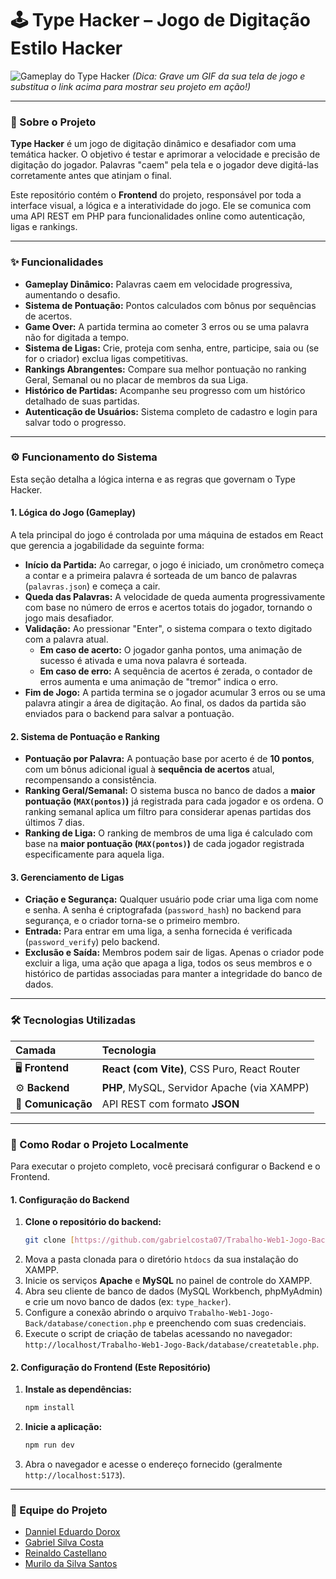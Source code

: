 # 🕹️ Type Hacker – Jogo de Digitação Estilo Hacker

![Gameplay do Type Hacker](https://i.imgur.com/uRHRa9x.gif)
_(Dica: Grave um GIF da sua tela de jogo e substitua o link acima para mostrar seu projeto em ação!)_

---

### 📖 Sobre o Projeto

**Type Hacker** é um jogo de digitação dinâmico e desafiador com uma temática hacker. O objetivo é testar e aprimorar a velocidade e precisão de digitação do jogador. Palavras "caem" pela tela e o jogador deve digitá-las corretamente antes que atinjam o final.

Este repositório contém o **Frontend** do projeto, responsável por toda a interface visual, a lógica e a interatividade do jogo. Ele se comunica com uma API REST em PHP para funcionalidades online como autenticação, ligas e rankings.

---

### ✨ Funcionalidades

- **Gameplay Dinâmico:** Palavras caem em velocidade progressiva, aumentando o desafio.
- **Sistema de Pontuação:** Pontos calculados com bônus por sequências de acertos.
- **Game Over:** A partida termina ao cometer 3 erros ou se uma palavra não for digitada a tempo.
- **Sistema de Ligas:** Crie, proteja com senha, entre, participe, saia ou (se for o criador) exclua ligas competitivas.
- **Rankings Abrangentes:** Compare sua melhor pontuação no ranking Geral, Semanal ou no placar de membros da sua Liga.
- **Histórico de Partidas:** Acompanhe seu progresso com um histórico detalhado de suas partidas.
- **Autenticação de Usuários:** Sistema completo de cadastro e login para salvar todo o progresso.

---

### ⚙️ Funcionamento do Sistema

Esta seção detalha a lógica interna e as regras que governam o Type Hacker.

#### 1. Lógica do Jogo (Gameplay)

A tela principal do jogo é controlada por uma máquina de estados em React que gerencia a jogabilidade da seguinte forma:

- **Início da Partida:** Ao carregar, o jogo é iniciado, um cronômetro começa a contar e a primeira palavra é sorteada de um banco de palavras (`palavras.json`) e começa a cair.
- **Queda das Palavras:** A velocidade de queda aumenta progressivamente com base no número de erros e acertos totais do jogador, tornando o jogo mais desafiador.
- **Validação:** Ao pressionar "Enter", o sistema compara o texto digitado com a palavra atual.
  - **Em caso de acerto:** O jogador ganha pontos, uma animação de sucesso é ativada e uma nova palavra é sorteada.
  - **Em caso de erro:** A sequência de acertos é zerada, o contador de erros aumenta e uma animação de "tremor" indica o erro.
- **Fim de Jogo:** A partida termina se o jogador acumular 3 erros ou se uma palavra atingir a área de digitação. Ao final, os dados da partida são enviados para o backend para salvar a pontuação.

#### 2. Sistema de Pontuação e Ranking

- **Pontuação por Palavra:** A pontuação base por acerto é de **10 pontos**, com um bônus adicional igual à **sequência de acertos** atual, recompensando a consistência.
- **Ranking Geral/Semanal:** O sistema busca no banco de dados a **maior pontuação (`MAX(pontos)`)** já registrada para cada jogador e os ordena. O ranking semanal aplica um filtro para considerar apenas partidas dos últimos 7 dias.
- **Ranking de Liga:** O ranking de membros de uma liga é calculado com base na **maior pontuação (`MAX(pontos)`)** de cada jogador registrada especificamente para aquela liga.

#### 3. Gerenciamento de Ligas

- **Criação e Segurança:** Qualquer usuário pode criar uma liga com nome e senha. A senha é criptografada (`password_hash`) no backend para segurança, e o criador torna-se o primeiro membro.
- **Entrada:** Para entrar em uma liga, a senha fornecida é verificada (`password_verify`) pelo backend.
- **Exclusão e Saída:** Membros podem sair de ligas. Apenas o criador pode excluir a liga, uma ação que apaga a liga, todos os seus membros e o histórico de partidas associadas para manter a integridade do banco de dados.

---

### 🛠️ Tecnologias Utilizadas

| Camada             | Tecnologia                                   |
| :----------------- | :------------------------------------------- |
| 🖥️ **Frontend**    | **React (com Vite)**, CSS Puro, React Router |
| ⚙️ **Backend**     | **PHP**, MySQL, Servidor Apache (via XAMPP)  |
| 🔄 **Comunicação** | API REST com formato **JSON**                |

---

### 🚀 Como Rodar o Projeto Localmente

Para executar o projeto completo, você precisará configurar o Backend e o Frontend.

#### 1. Configuração do Backend

1.  **Clone o repositório do backend:**
    ```bash
    git clone [https://github.com/gabrielcosta07/Trabalho-Web1-Jogo-Back.git](https://github.com/gabrielcosta07/Trabalho-Web1-Jogo-Back.git)
    ```
2.  Mova a pasta clonada para o diretório `htdocs` da sua instalação do XAMPP.
3.  Inicie os serviços **Apache** e **MySQL** no painel de controle do XAMPP.
4.  Abra seu cliente de banco de dados (MySQL Workbench, phpMyAdmin) e crie um novo banco de dados (ex: `type_hacker`).
5.  Configure a conexão abrindo o arquivo `Trabalho-Web1-Jogo-Back/database/conection.php` e preenchendo com suas credenciais.
6.  Execute o script de criação de tabelas acessando no navegador: `http://localhost/Trabalho-Web1-Jogo-Back/database/createtable.php`.

#### 2. Configuração do Frontend (Este Repositório)

1.  **Instale as dependências:**
    ```bash
    npm install
    ```
2.  **Inicie a aplicação:**
    ```bash
    npm run dev
    ```
3.  Abra o navegador e acesse o endereço fornecido (geralmente `http://localhost:5173`).

---

### 👥 Equipe do Projeto

- [Danniel Eduardo Dorox](https://github.com/D0ROX)
- [Gabriel Silva Costa](https://github.com/gabrielcosta07)
- [Reinaldo Castellano](https://github.com/CastellPg)
- [Murilo da Silva Santos](https://github.com/murilossx)
